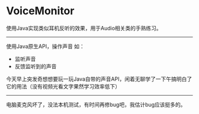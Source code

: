 # VoiceMonitor
使用Java实现类似耳机反听的效果，用于Audio相关类的手熟练习。

---
使用Java原生API，操作声音
如：
+ 监听声音
+ 反馈监听到的声音

今天早上突发奇想想要玩一玩Java自带的声音API，闲着无聊学了一下午搞明白了它的用法（没有视频光看文字果然学习效率低下）

---
电脑麦克风坏了，没法本机测试，有时间再修bug吧，我估计bug应该挺多的。
